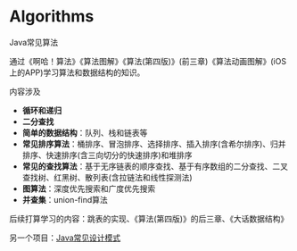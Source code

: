 # Algorithms
Java常见算法

通过《啊哈！算法》《算法图解》《算法(第四版)》(前三章)《算法动画图解》(iOS上的APP)学习算法和数据结构的知识。

内容涉及
- **循环和递归**
- **二分查找**
- **简单的数据结构**：队列、栈和链表等
- **常见排序算法**：桶排序、冒泡排序、选择排序、插入排序(含希尔排序)、归并排序、快速排序(含三向切分的快速排序)和堆排序
- **常见的查找算法**：基于无序链表的顺序查找、基于有序数组的二分查找、二叉查找树、红黑树、散列表(含拉链法和线性探测法)
- **图算法**：深度优先搜索和广度优先搜索
- **并查集**：union-find算法

后续打算学习的内容：跳表的实现、《算法(第四版)》的后三章、《大话数据结构》

另一个项目：[Java常见设计模式](https://github.com/EugeneYoung1515/DesignPatterns)
